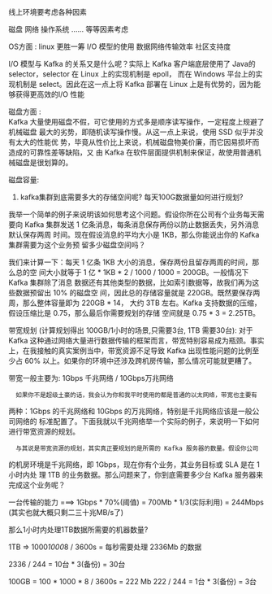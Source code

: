 线上环境要考虑各种因素

磁盘
网络
操作系统
...... 等等因素考虑




OS方面  :  linux 更胜一筹
I/O 模型的使用
数据网络传输效率
社区支持度

I/O 模型与 Kafka 的关系又是什么呢？实际上 Kafka 客户端底层使用了 Java的 selector，selector 在 Linux 上的实现机制是 epoll，
而在 Windows 平台上的实现机制是 select。因此在这一点上将 Kafka 部署在 Linux 上是有优势的，因为能够获得更高效的I/O 性能


磁盘方面 :  
Kafka 大量使用磁盘不假，可它使用的方式多是顺序读写操作，一定程度上规避了机械磁盘
最大的劣势，即随机读写操作慢。从这一点上来说，使用 SSD 似乎并没有太大的性能优
势，毕竟从性价比上来说，机械磁盘物美价廉，而它因易损坏而造成的可靠性差等缺陷，又
由 Kafka 在软件层面提供机制来保证，故使用普通机械磁盘是很划算的。



磁盘容量:

1. kafka集群到底需要多大的存储空间呢? 每天100G数据量如何进行规划?

我举一个简单的例子来说明该如何思考这个问题。假设你所在公司有个业务每天需要向
Kafka 集群发送 1 亿条消息，每条消息保存两份以防止数据丢失，另外消息默认保存两周
时间。现在假设消息的平均大小是 1KB，那么你能说出你的 Kafka 集群需要为这个业务预
留多少磁盘空间吗？


我们来计算一下：每天 1 亿条 1KB 大小的消息，保存两份且留存两周的时间，那么总的空
间大小就等于 1 亿 * 1KB * 2 / 1000 / 1000 = 200GB。一般情况下 Kafka 集群除了消息
数据还有其他类型的数据，比如索引数据等，故我们再为这些数据预留出 10% 的磁盘空
间，因此总的存储容量就是 220GB。既然要保存两周，那么整体容量即为 220GB * 14，
大约 3TB 左右。Kafka 支持数据的压缩，假设压缩比是 0.75，那么最后你需要规划的存储
空间就是 0.75 * 3 = 2.25TB。



带宽规划 (计算规划得出 100GB/1小时的场景,只需要3台, 1TB 需要30台):
对于 Kafka 这种通过网络大量进行数据传输的框架而言，带宽特别容易成为瓶颈。事实
上，在我接触的真实案例当中，带宽资源不足导致 Kafka 出现性能问题的比例至少占 60%
以上。如果你的环境中还涉及跨机房传输，那么情况可能就更糟了。

带宽一般主要为: 1Gbps 千兆网络   /     10Gbps万兆网络
 

      如果你不是超级土豪的话，我会认为你和我平时使用的都是普通的以太网络，带宽也主要有
两种：1Gbps 的千兆网络和 10Gbps 的万兆网络，特别是千兆网络应该是一般公司网络的
标准配置了。下面我就以千兆网络举一个实际的例子，来说明一下如何进行带宽资源的规划。

      与其说是带宽资源的规划，其实真正要规划的是所需的 Kafka 服务器的数量。假设你公司
的机房环境是千兆网络，即 1Gbps，现在你有个业务，其业务目标或 SLA 是在 1 小时内处
理 1TB 的业务数据。那么问题来了，你到底需要多少台 Kafka 服务器来完成这个业务呢？


一台传输的能力 ===> 1Gbps * 70%(阈值) = 700Mb  * 1/3(实际利用) = 244Mbps (其实也就大概只剩二三十兆MB/s了)

那么1小时内处理1TB数据所需要的机器数量? 

1TB => 1000*1000*8 / 3600s =  每秒需要处理 2336Mb 的数据

2336 / 244 = 10台 * 3(备份) = 30台


100GB = 100 * 1000 * 8 / 3600s = 222 Mb
222 / 244  = 1台 * 3(备份) = 3台





